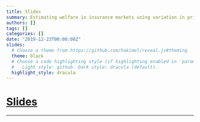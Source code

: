 ```yaml
---
title: Slides
summary: Estimating welfare in insurance markets using variation in prices
authors: []
tags: []
categories: []
date: "2019-12-23T00:00:00Z"
slides:
  # Choose a theme from https://github.com/hakimel/reveal.js#theming
  theme: black
  # Choose a code highlighting style (if highlighting enabled in `params.toml`)
  #   Light style: github. Dark style: dracula (default).
  highlight_style: dracula
---
```


# [Slides](https://wylilcarol.github.io/wylilcarol.github.io/Files/Busting.pptx)

---

